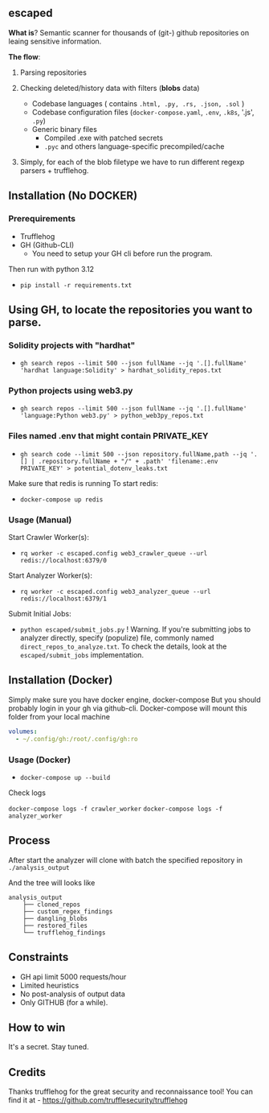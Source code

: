 ## escaped

**What is**? Semantic scanner for thousands of (git-) github repositories on leaing sensitive information.

**The flow**:
1. Parsing repositories
2. Checking deleted/history data with filters (**blobs** data)
    - Codebase languages ( contains `.html, .py, .rs, .json, .sol` )
    - Codebase configuration files (`docker-compose.yaml`, `.env`, `.k8s`, '.js', `.py`)
    - Generic binary files 
        - Compiled .exe with patched secrets 
        - `.pyc` and others language-specific precompiled/cache  

3. Simply, for each of the blob filetype we have to run different regexp parsers + trufflehog.

## Installation (No DOCKER) 

### Prerequirements 
- Trufflehog 
- GH (Github-CLI) 
    - You need to setup your GH cli before run the program.

Then run with python 3.12 
- `pip install -r requirements.txt`

## Using GH, to locate the repositories you want to parse. 

### Solidity projects with "hardhat"
- `gh search repos --limit 500 --json fullName --jq '.[].fullName' 'hardhat language:Solidity' > hardhat_solidity_repos.txt`

### Python projects using web3.py
- `gh search repos --limit 500 --json fullName --jq '.[].fullName' 'language:Python web3.py' > python_web3py_repos.txt`

### Files named .env that might contain PRIVATE_KEY
- `gh search code --limit 500 --json repository.fullName,path --jq '.[] | .repository.fullName + "/" + .path' 'filename:.env PRIVATE_KEY' > potential_dotenv_leaks.txt`


Make sure that redis is running 
To start redis:
- `docker-compose up redis`

### Usage (Manual) 

Start Crawler Worker(s):
- `rq worker -c escaped.config web3_crawler_queue --url redis://localhost:6379/0`

Start Analyzer Worker(s):
- `rq worker -c escaped.config web3_analyzer_queue --url redis://localhost:6379/1`

Submit Initial Jobs:
- `python escaped/submit_jobs.py`
! Warning. If you're submitting jobs to analyzer directly, specify (populize) file, commonly named `direct_repos_to_analyze.txt`. 
To check the details, look at the `escaped/submit_jobs` implementation.

## Installation (Docker)

Simply make sure you have docker engine, docker-compose
But you should probably login in your gh via github-cli. Docker-compose will mount this folder from your local machine 
```yaml
volumes:
  - ~/.config/gh:/root/.config/gh:ro
```

### Usage (Docker) 
- `docker-compose up --build`

Check logs 

`docker-compose logs -f crawler_worker`
`docker-compose logs -f analyzer_worker`


## Process
After start the analyzer will clone with batch the specified repository in 
`./analysis_output`

And the tree will looks like

```
analysis_output
    ├── cloned_repos 
    ├── custom_regex_findings
    ├── dangling_blobs
    ├── restored_files
    └── trufflehog_findings
```

## Constraints 
- GH api limit 5000 requests/hour
- Limited heuristics
- No post-analysis of output data 
- Only GITHUB (for a while).

## How to win 

It's a secret. Stay tuned.


## Credits 

Thanks trufflehog for the great security and reconnaissance tool!
You can find it at - https://github.com/trufflesecurity/trufflehog